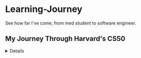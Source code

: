 # Learning-Journey
See how far I've come, from med student to software engineer.

## My Journey Through Harvard's CS50
<details>
  
### Week 0: Scratch
- **Topics Learned:**
  - Introduction to the basics of computer science
  - Understanding algorithms
  - Creating simple programs using Scratch

- **Problem Set:**
  - Design and implement a simple animation, game, or interactive art using Scratch
 
- **My Games**
  - https://github.com/joseph-ampfer/Jumpy-Game
  - https://github.com/joseph-ampfer/My-Pong

- **Reflections and Challenges:**
  - I loved working on my games. The thrill of seeing something you imagined and coded actually working was amazing. I knew then that I wanted to dive deeper into software engineering.
  - I got stuck on how to get the physics right on pong. I was thinking of having the incoming angle of the ball and outgoing angle be correct. After thinking it over, searching formulas, and trying implemenations that did not work, I had an aha moment that I could set the angle to be random within a certain interval, and the game would still be fun. I found the randomness of the angle added to the fun of the game, because it was harder to predict.

### Week 1: C
- **Topics Learned:**
  - Introduction to the C programming language
  - Basics of programming concepts like loops, conditions, and variables

- **Problem Set:**
  - Implement programs in C, "Hello, World", a simple or complex Mario pyramid, and a cash change calculator

- **Reflections and Challenges:**
  - Transitioning to C from Scratch
  - Understanding new programming concepts in C
  - I tried to tackle the complex Mario pyramid first and found it a little overwhelming, so I went back to simple pyramid. From there, I found out that I could make the backwards pyramid pretty easily, and from there get the solution. Once I had that solution, the complex Mario pyramid came easily.
  - I learned that breaking a hard problem down to a smaller and easier to understand base can simplify the whole process.

### Week 2: Arrays
- **Topics learned:**
  - Compiling: preprocessing, compiling, assembling, and linking
  - Debugging: Techniques like using `printf`, utilizing debugger tools, and rubber duck debugging
  - Arrays: Introduction to arrays and how they store data in contiguous memory locations
  - Strings as Arrays: Understanding that strings are arrays of characters
  - Command-Line Arguments: How to handle arguents passed to programs via the command line.
  - Basics of cryptography

- **Problem Set:**
  - Implement programs that manipulate arrays of data

- **Reflections and Challenges:**
  - Grasping array manipulation
  - I got to see the value of different debugging techniques and their practical applications
  - Worked on a Ceasar cipher and substitution cipher in C, which was fun to play with
  - I created a Wordle game that runs in the terminal. It took a lot of effort, and troubleshooting to have it check if the letters were in the word but in the wrong spot, but this was again one of those amazing momoments of coding. I was so excited to show the game to my roommates, have them play it, and have it work flawlessly. It is a great feeling.

### Week 3: Algorithms
- **Topics Learned:**
  - Delving deeper into algorithms
  - Binary Search
  - Running time and algorithm efficiency
  - Data structures
  - Sorting Algorithms: Explored selection sort, bubble sort, and merge sort
  - Recursion understanding and implementation

- **Problem Set:**
  - Implement programs that execute more complex algorithms, like search algorithms and election tally algorithms.

- **Reflections and Challenges:**
  - Understanding efficiency in algorithms
  - It was cool to see the efficiencies of the sorting algorithms live with the problem sets. It took theory and showed practical use.
  - Recursion was tricky, and I spent a lot of time thinking through the logic of how it was working.
  - I ran into Tideman when working on extra problems. It was really tough, and I didn't realize that if I had the knowledge of pointers from Week 4, it would have been so much simpler.

### Week 4: Memory
- **Topics Covered:**
  - Memory management
  - Pointers and file I/O
  - Valgrind for detecting memory leaks
  - Overflow errors from the heap or stack

- **Problem Set:**
  - Programs that manipulate memory and use pointers

- **Reflections and Challenges:**
  - Understanding pointers and memory allocation
  - Debugging memory-related issues
  - Pointers were very interesting to learn and use because how powerful they are with memory manipulation. It made me realize what C could do.
  - I made custom filters in C that would take an image and process each pixel and output an image that is 'filtered'. It was fun to my code work and output different filters that I have seen used on social media!
  - Learning about memory and garbage values allowed me to create a program than can recover deleted files from a camera, which was very cool. I felt like a detective recovering lost evidence.

### Week 5: Data Structures
- **Topics Learned:**
  - Abstract data structures like stacks and queues
  - Resizing arrays dynamically using 'malloc' and 'realloc'
  - Linked Lists and how to dynamically grow and shrink them
  - Trees and Binary Search Trees
  - Dictionaries and Hashing
  - Tries

- **Problem Set:**
  - Implementation of data structures in program solutions

- **Reflections and Challenges:**
  - Understanding and implementing various data structures
  - Application of data structures to solve complex problems
  - This week was extra interesting because the problem set not only wanted us to make an accurate spell checker, but also optimize it. I had to make it run as fast as I could, and that got my brain going. It was the speed of the hash function (no outside hash functions allowed) that was the linch-pin for my speed, and it was satisfying to get it to about the same speed as the professor.

### Week 6: Python
- **Topics Learned:**
  - Transition from C to Python
  - Python syntax and features
  - Object-oriented programming

- **Problem Set:**
  - Implement similar programs from earlier weeks in Python

- **Reflections and Challenges:**
  - Adapting to Python from C
  - Leveraging Python features in problem-solving
  - This was a big transition, and opposed to many of my classmates, did not like Python at first. I thought it was not as pretty as C, and hated how non-explicit everything was. In C, I had loops down-pat. I wanted to know exactly what was going on under the hood for all these Python functions, like it's 'for'. Instead of taking it at face value, it led me into a deep dive of what these abstractions were doing behind the scenes. I did come to enjoy the relative ease I could do certain things in Python as compared to C.
  - I rewrote most of my previous C programs in Python to get more familiar with the language, and I found it helped tremendously. 

### Week 7: SQL
- **Topics Learned:**
  - Database management using SQL
  - Querying and updating databases
  - Using SQL in Python
  - Race Conditions
  - SQL Injection Attacks

- **Problem Set:**
  - Implement programs that interact with databases using SQL

- **Reflections and Challenges:**
  - Understanding database concepts
  - SQL syntax and query optimization
  - I loved this week. Working with SQL and databases came very natural, and the problems were fun. The Fiftyville problem had me feeling like a real criminal investigator like Penelope Garcia from 'Criminal Minds'.
  - The movies problems had me working with many relational tables. I used string operations, aggregation, join operations, subqueries and nested queries, and unique conditions like for "movies in which both Bradley Cooper and Jennifer Lawrence starred".

### Week 8: HTML, CSS, JavaScript
- **Topics Learned:**
  - Introduction to web development
  - Understanding HTML, CSS, and JavaScript

- **Problem Set:**
  - Develop a simple web page or application using HTML, CSS, and JavaScript

- **Reflections and Challenges:**
  - Designing and implementing web interfaces
  - Integrating JavaScript for web functionality
  - This was the hardest week for me. Transitioning from C to Python wasn't bad, but from those to HTML, CSS, and JavaScript shook me up. I thought HTML and CSS looked ugly, did not like how it seemed like memorization, not logic coding, and how arbitrary and deep the look of a page can be. There was a lot I wanted to with my webpage, and felt like there wasn't adequate instruction. Once I got over my self-restriction of not using outside resources, it became more clear how to create what I envisioned.

### Week 9: Flask
- **Topics Learned:**
  - Introduction to Flask
  - Building dynamic websites

- **Problem Set:**
  - Implement a more complex web application using Flask

- **Reflections and Challenges:**
  - Understanding web application frameworks
  - Managing server-side scripting
  - I made a Flask web application, which was cool because it was my first full-stack experience. I made a database, a Flask application, and the front-end HTML and CSS. I ended up adding a lot of additional functionality that was not necessary for the grade, but I did it because the challenge was fun, rewarding, and it made for a more complete product in my opinion.

### Week 10: Final Project
- Worked on my final project, AMPFER Finance
- https://github.com/joseph-ampfer/AmpferFinance
</details>
